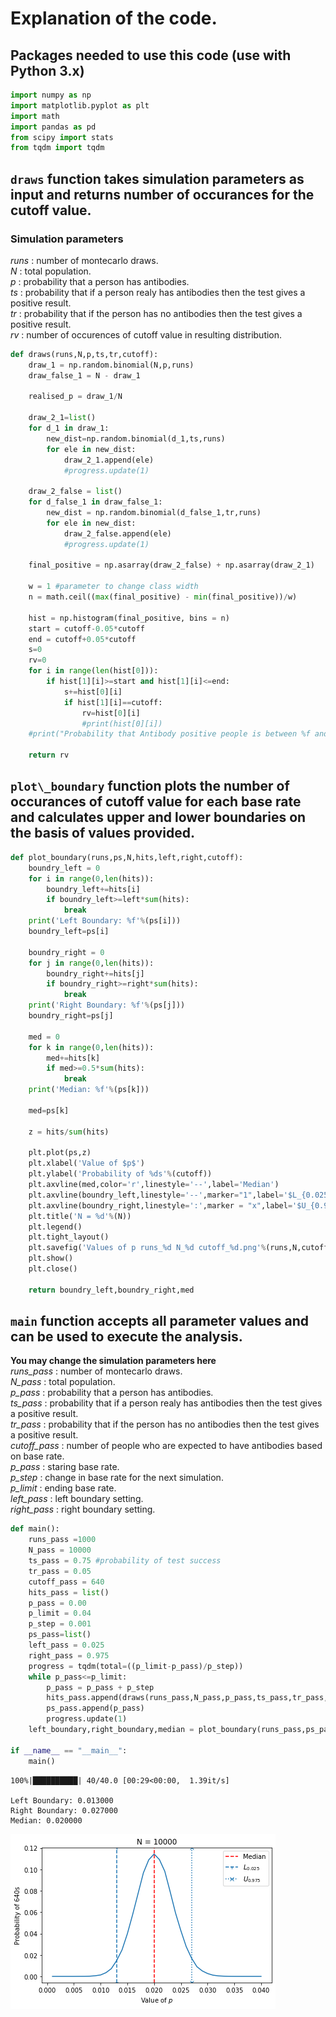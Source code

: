 # Explanation of the code.

## Packages needed to use this code (use with Python 3.x)


```python
import numpy as np
import matplotlib.pyplot as plt
import math
import pandas as pd
from scipy import stats
from tqdm import tqdm
```

## `draws` function takes simulation parameters as input and returns number of occurances for the cutoff value.

### Simulation parameters

*runs* : number of montecarlo draws.  
*N* : total population.  
*p* : probability that a person has antibodies.  
*ts* : probability that if a person realy has antibodies then the test gives a positive result.  
*tr* : probability that if the person has no antibodies then the test gives a positive result.  
*rv* : number of occurences of cutoff value in resulting distribution.  


```python
def draws(runs,N,p,ts,tr,cutoff):
    draw_1 = np.random.binomial(N,p,runs)
    draw_false_1 = N - draw_1

    realised_p = draw_1/N

    draw_2_1=list()
    for d_1 in draw_1:
        new_dist=np.random.binomial(d_1,ts,runs)
        for ele in new_dist:
            draw_2_1.append(ele)
            #progress.update(1)

    draw_2_false = list()
    for d_false_1 in draw_false_1:
        new_dist = np.random.binomial(d_false_1,tr,runs)
        for ele in new_dist:
            draw_2_false.append(ele)
            #progress.update(1)

    final_positive = np.asarray(draw_2_false) + np.asarray(draw_2_1)

    w = 1 #parameter to change class width
    n = math.ceil((max(final_positive) - min(final_positive))/w)

    hist = np.histogram(final_positive, bins = n)
    start = cutoff-0.05*cutoff
    end = cutoff+0.05*cutoff
    s=0
    rv=0
    for i in range(len(hist[0])):
        if hist[1][i]>=start and hist[1][i]<=end:
            s+=hist[0][i]
            if hist[1][i]==cutoff:
                rv=hist[0][i]
                #print(hist[0][i])
    #print("Probability that Antibody positive people is between %f and %f: %f"%(start,end,s/len(final_positive)))

    return rv
```

## `plot\_boundary` function plots the number of occurances of cutoff value for each base rate and calculates upper and lower boundaries on the basis of values provided.


```python
def plot_boundary(runs,ps,N,hits,left,right,cutoff):
    boundry_left = 0
    for i in range(0,len(hits)):
        boundry_left+=hits[i]
        if boundry_left>=left*sum(hits):
            break
    print('Left Boundary: %f'%(ps[i]))
    boundry_left=ps[i]

    boundry_right = 0
    for j in range(0,len(hits)):
        boundry_right+=hits[j]
        if boundry_right>=right*sum(hits):
            break
    print('Right Boundary: %f'%(ps[j]))
    boundry_right=ps[j]

    med = 0
    for k in range(0,len(hits)):
        med+=hits[k]
        if med>=0.5*sum(hits):
            break
    print('Median: %f'%(ps[k]))

    med=ps[k]

    z = hits/sum(hits)

    plt.plot(ps,z)
    plt.xlabel('Value of $p$')
    plt.ylabel('Probability of %ds'%(cutoff))
    plt.axvline(med,color='r',linestyle='--',label='Median')
    plt.axvline(boundry_left,linestyle='--',marker="1",label='$L_{0.025}$')
    plt.axvline(boundry_right,linestyle=':',marker = "x",label='$U_{0.975}$')
    plt.title('N = %d'%(N))
    plt.legend()
    plt.tight_layout()
    plt.savefig('Values of p runs_%d N_%d cutoff_%d.png'%(runs,N,cutoff),dpi=500)
    plt.show()
    plt.close()
    
    return boundry_left,boundry_right,med
```

## `main` function accepts all parameter values and can be used to execute the analysis.  
**You may change the simulation parameters here**  
*runs\_pass* : number of montecarlo draws.  
*N\_pass* : total population.  
*p\_pass* : probability that a person has antibodies.  
*ts\_pass* : probability that if a person realy has antibodies then the test gives a positive result.  
*tr\_pass* : probability that if the person has no antibodies then the test gives a positive result.  
*cutoff\_pass* : number of people who are expected to have antibodies based on base rate.  
*p\_pass* : staring base rate.  
*p\_step* : change in base rate for the next simulation.  
*p\_limit* : ending base rate.  
*left\_pass* : left boundary setting.  
*right\_pass* : right boundary setting.  


```python
def main():
    runs_pass =1000
    N_pass = 10000
    ts_pass = 0.75 #probability of test success
    tr_pass = 0.05
    cutoff_pass = 640
    hits_pass = list()
    p_pass = 0.00
    p_limit = 0.04
    p_step = 0.001
    ps_pass=list()
    left_pass = 0.025
    right_pass = 0.975
    progress = tqdm(total=((p_limit-p_pass)/p_step))
    while p_pass<=p_limit:
        p_pass = p_pass + p_step
        hits_pass.append(draws(runs_pass,N_pass,p_pass,ts_pass,tr_pass,cutoff_pass))
        ps_pass.append(p_pass)
        progress.update(1)
    left_boundary,right_boundary,median = plot_boundary(runs_pass,ps_pass,N_pass,hits_pass,left_pass,right_pass,cutoff_pass)

if __name__ == "__main__":
    main()
```

    100%|██████████| 40/40.0 [00:29<00:00,  1.39it/s]

    Left Boundary: 0.013000
    Right Boundary: 0.027000
    Median: 0.020000



![png](output_7_2.png)

